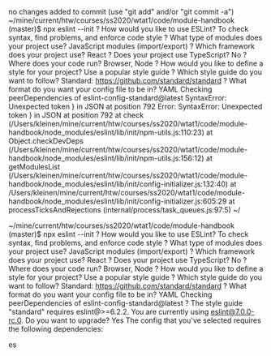 no changes added to commit (use "git add" and/or "git commit -a")
~/mine/current/htw/courses/ss2020/wtat1/code/module-handbook (master)$ npx eslint --init
? How would you like to use ESLint? To check syntax, find problems, and enforce code style
? What type of modules does your project use? JavaScript modules (import/export)
? Which framework does your project use? React
? Does your project use TypeScript? No
? Where does your code run? Browser, Node
? How would you like to define a style for your project? Use a popular style guide
? Which style guide do you want to follow? Standard: https://github.com/standard/standard
? What format do you want your config file to be in? YAML
Checking peerDependencies of eslint-config-standard@latest
SyntaxError: Unexpected token } in JSON at position 792
Error: SyntaxError: Unexpected token } in JSON at position 792
    at check (/Users/kleinen/mine/current/htw/courses/ss2020/wtat1/code/module-handbook/node_modules/eslint/lib/init/npm-utils.js:110:23)
    at Object.checkDevDeps (/Users/kleinen/mine/current/htw/courses/ss2020/wtat1/code/module-handbook/node_modules/eslint/lib/init/npm-utils.js:156:12)
    at getModulesList (/Users/kleinen/mine/current/htw/courses/ss2020/wtat1/code/module-handbook/node_modules/eslint/lib/init/config-initializer.js:132:40)
    at /Users/kleinen/mine/current/htw/courses/ss2020/wtat1/code/module-handbook/node_modules/eslint/lib/init/config-initializer.js:605:29
    at processTicksAndRejections (internal/process/task_queues.js:97:5)
~/


~/mine/current/htw/courses/ss2020/wtat1/code/module-handbook (master)$ npx eslint --init
? How would you like to use ESLint? To check syntax, find problems, and enforce code style
? What type of modules does your project use? JavaScript modules (import/export)
? Which framework does your project use? React
? Does your project use TypeScript? No
? Where does your code run? Browser, Node
? How would you like to define a style for your project? Use a popular style guide
? Which style guide do you want to follow? Standard: https://github.com/standard/standard
? What format do you want your config file to be in? YAML
Checking peerDependencies of eslint-config-standard@latest
? The style guide "standard" requires eslint@>=6.2.2. You are currently using eslint@7.0.0-rc.0.
  Do you want to upgrade? Yes
The config that you've selected requires the following dependencies:

es
